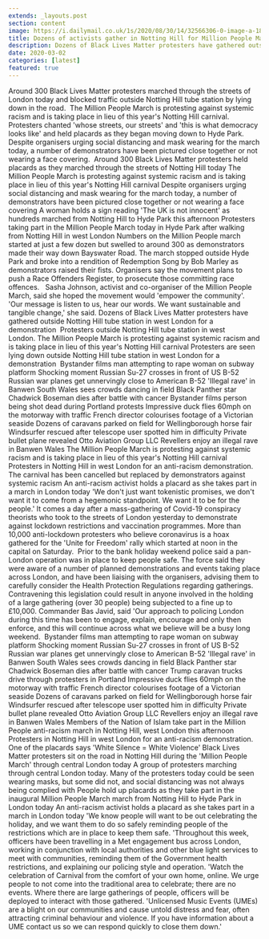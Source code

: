 ```yaml
---
extends: _layouts.post
section: content
image: https://i.dailymail.co.uk/1s/2020/08/30/14/32566306-0-image-a-181_1598793806284.jpg 
title: Dozens of activists gather in Notting Hill for Million People March in BLM protest 
description: Dozens of Black Lives Matter protesters have gathered outside Notting Hill tube station in west London for a demonstration. 
date: 2020-03-02 
categories: [latest] 
featured: true 
--- 
```

Around 300 Black Lives Matter protesters marched through the streets of London today and blocked traffic outside Notting Hill tube station by lying down in the road. 
The Million People March is protesting against systemic racism and is taking place in lieu of this year's Notting Hill carnival. 
Protesters chanted 'whose streets, our streets' and 'this is what democracy looks like' and held placards as they began moving down to Hyde Park. 
Despite organisers urging social distancing and mask wearing for the march today, a number of demonstrators have been pictured close together or not wearing a face covering. 
Around 300 Black Lives Matter protesters held placards as they marched through the streets of Notting Hill today 
The Million People March is protesting against systemic racism and is taking place in lieu of this year's Notting Hill carnival
Despite organisers urging social distancing and mask wearing for the march today, a number of demonstrators have been pictured close together or not wearing a face covering
A woman holds a sign reading 'The UK is not innocent' as hundreds marched from Notting Hill to Hyde Park this afternoon
Protesters taking part in the Million People March today in Hyde Park after walking from Notting Hill in west London
Numbers on the Million People march started at just a few dozen but swelled to around 300 as demonstrators made their way down Bayswater Road.
The march stopped outside Hyde Park and broke into a rendition of Redemption Song by Bob Marley as demonstrators raised their fists.
Organisers say the movement plans to push a Race Offenders Register, to prosecute those committing race offences. 
 Sasha Johnson, activist and co-organiser of the Million People March, said she hoped the movement would 'empower the community'.
'Our message is listen to us, hear our words. We want sustainable and tangible change,' she said.
Dozens of Black Lives Matter protesters have gathered outside Notting Hill tube station in west London for a demonstration 
Protesters outside Notting Hill tube station in west London. The Million People March is protesting against systemic racism and is taking place in lieu of this year's Notting Hill carnival
Protesters are seen lying down outside Notting Hill tube station in west London for a demonstration 
Bystander films man attempting to rape woman on subway platform
Shocking moment Russian Su-27 crosses in front of US B-52
Russian war planes get unnervingly close to American B-52
'Illegal rave' in Banwen South Wales sees crowds dancing in field
Black Panther star Chadwick Boseman dies after battle with cancer
Bystander films person being shot dead during Portland protests
Impressive duck flies 60mph on the motorway with traffic
French director colourises footage of a Victorian seaside
Dozens of caravans parked on field for Wellingborough horse fair
Windsurfer rescued after telescope user spotted him in difficulty
Private bullet plane revealed Otto Aviation Group LLC
Revellers enjoy an illegal rave in Banwen Wales
The Million People March is protesting against systemic racism and is taking place in lieu of this year's Notting Hill carnival
Protesters in Notting Hill in west London for an anti-racism demonstration. The carnival has been cancelled but replaced by demonstrators against systemic racism
An anti-racism activist holds a placard as she takes part in a march in London today
'We don't just want tokenistic promises, we don't want it to come from a hegemonic standpoint. We want it to be for the people.'
It comes a day after a mass-gathering of Covid-19 conspiracy theorists who took to the streets of London yesterday to demonstrate against lockdown restrictions and vaccination programmes.
More than 10,000 anti-lockdown protesters who believe coronavirus is a hoax gathered for the 'Unite for Freedom' rally which started at noon in the capital on Saturday. 
Prior to the bank holiday weekend police said a pan-London operation was in place to keep people safe. The force said they were aware of a number of planned demonstrations and events taking place across London, and have been liaising with the organisers, advising them to carefully consider the Health Protection Regulations regarding gatherings. 
Contravening this legislation could result in anyone involved in the holding of a large gathering (over 30 people) being subjected to a fine up to £10,000. 
Commander Bas Javid, said 'Our approach to policing London during this time has been to engage, explain, encourage and only then enforce, and this will continue across what we believe will be a busy long weekend. 
Bystander films man attempting to rape woman on subway platform
Shocking moment Russian Su-27 crosses in front of US B-52
Russian war planes get unnervingly close to American B-52
'Illegal rave' in Banwen South Wales sees crowds dancing in field
Black Panther star Chadwick Boseman dies after battle with cancer
Trump caravan trucks drive through protesters in Portland
Impressive duck flies 60mph on the motorway with traffic
French director colourises footage of a Victorian seaside
Dozens of caravans parked on field for Wellingborough horse fair
Windsurfer rescued after telescope user spotted him in difficulty
Private bullet plane revealed Otto Aviation Group LLC
Revellers enjoy an illegal rave in Banwen Wales
Members of the Nation of Islam take part in the Million People anti-racism march in Notting Hill, west London this afternoon
Protesters in Notting Hill in west London for an anti-racism demonstration. One of the placards says 'White Silence = White Violence'
Black Lives Matter protesters sit on the road in Notting Hill during the 'Million People March' through central London today
A group of protesters marching through central London today. Many of the protesters today could be seen wearing masks, but some did not, and social distancing was not always being complied with
People hold up placards as they take part in the inaugural Million People March march from Notting Hill to Hyde Park in London today
An anti-racism activist holds a placard as she takes part in a march in London today
'We know people will want to be out celebrating the holiday, and we want them to do so safely reminding people of the restrictions which are in place to keep them safe.
'Throughout this week, officers have been travelling in a Met engagement bus across London, working in conjunction with local authorities and other blue light services to meet with communities, reminding them of the Government health restrictions, and explaining our policing style and operation.
'Watch the celebration of Carnival from the comfort of your own home, online. We urge people to not come into the traditional area to celebrate; there are no events. Where there are large gatherings of people, officers will be deployed to interact with those gathered.
'Unlicensed Music Events (UMEs) are a blight on our communities and cause untold distress and fear, often attracting criminal behaviour and violence. If you have information about a UME contact us so we can respond quickly to close them down.'